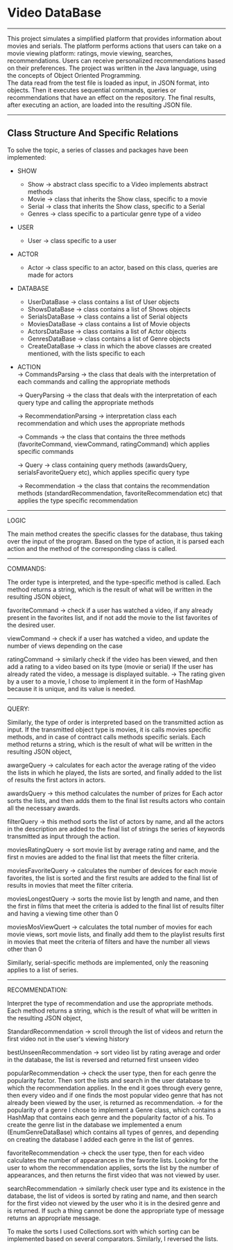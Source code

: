 


# Video DataBase 
------------------------------------------------------------------------------- 

This project simulates a simplified platform that provides information about movies and serials.
The platform performs actions that users can take on a movie viewing platform: ratings, movie
viewing, searches, recommendations. Users can receive personalized recommendations based on their preferences.
The project was written in the Java language, using the concepts of Object Oriented Programming. <br>
The data read from the test file is loaded as input, in JSON format, into objects. Then it executes 
sequential commands, queries or recommendations that have an effect on the repository. The final 
results, after executing an action, are loaded into the resulting JSON file.

------------------------------------------------------------------------------- 

## Class Structure And Specific Relations

To solve the topic, a series of classes and packages have been implemented: <br>
* SHOW <br>
     * Show   -> abstract class specific to a Video implements abstract methods <br>
     * Movie  -> class that inherits the Show class, specific to a movie <br>
     * Serial -> class that inherits the Show class, specific to a Serial <br>
     * Genres -> class specific to a particular genre type of a video <br>

* USER <br>
     * User   -> class specific to a user <br>

* ACTOR <br>
     * Actor -> class specific to an actor, based on this class, queries are made for actors <br>

    
* DATABASE  <br>
     * UserDataBase -> class contains a list of User objects <br>
     * ShowsDataBase -> class contains a list of Shows objects <br>
     * SerialsDataBase -> class contains a list of Serial objects <br>
     * MoviesDataBase -> class contains a list of Movie objects <br>
     * ActorsDataBase -> class contains a list of Actor objects <br>
     * GenresDataBase -> class contains a list of Genre objects <br> 
     * CreateDataBase -> class in which the above classes are created <br>
        mentioned, with the lists specific to each <br>

* ACTION <br>
    -> CommandsParsing -> the class that deals with the interpretation of each
          commands and calling the appropriate methods

   -> QueryParsing -> the class that deals with the interpretation of each
      query type and calling the appropriate methods

   -> RecommendationParsing -> interpretation class
     each recommendation and which uses the appropriate methods

   -> Commands -> the class that contains the three methods (favoriteCommand,
    viewCommand, ratingCommand) which applies specific commands

   -> Query -> class containing query methods (awardsQuery,
   serialsFavoriteQuery etc), which applies specific query type

   -> Recommendation -> the class that contains the recommendation methods
   (standardRecommendation, favoriteRecommendation etc) that applies the type
   specific recommendation
-------------------------------------------------------------------------------
LOGIC

The main method creates the specific classes for the database,
thus taking over the input of the program. Based on the type of action, it is parsed
each action and the method of the corresponding class is called.

-------------------------------------------------- ----------------------------
COMMANDS:

The order type is interpreted, and the type-specific method is called.
Each method returns a string, which is the result of what will be written in
the resulting JSON object,

favoriteCommand -> check if a user has watched a video, if any
already present in the favorites list, and if not add the movie to the list
favorites of the desired user.

viewCommand -> check if a user has watched a video, and update
the number of views depending on the case

ratingCommand -> similarly check if the video has been viewed,
and then add a rating to a video based on its type (movie or serial)
If the user has already rated the video, a message is displayed
suitable.
-> The rating given by a user to a movie, I chose to implement it
in the form of HashMap because it is unique, and its value is needed.

-------------------------------------------------- ----------------------------
QUERY:

Similarly, the type of order is interpreted based on the transmitted action
as input. If the transmitted object type is movies, it is
calls movies specific methods, and in case of contract calls methods
specific serials.
Each method returns a string, which is the result of what will be written in
the resulting JSON object,

awargeQuery -> calculates for each actor the average rating of the video
the lists in which he played, the lists are sorted, and finally added to the list
of results the first actors in actors.

awardsQuery -> this method calculates the number of prizes for
Each actor sorts the lists, and then adds them to the final list
results actors who contain all the necessary awards.

filterQuery -> this method sorts the list of actors by name,
and all the actors in the description are added to the final list of strings
the series of keywords transmitted as input through the action.

moviesRatingQuery -> sort movie list by average rating and name,
and the first n movies are added to the final list that meets the filter criteria.

moviesFavoriteQuery -> calculates the number of devices for each movie
favorites, the list is sorted and the first results are added to the final list of results
in movies that meet the filter criteria.

moviesLongestQuery -> sorts the movie list by length and name, and then
the first in films that meet the criteria is added to the final list of results
filter and having a viewing time other than 0

moviesMosViewQuert -> calculates the total number of movies for each movie
views, sort movie lists, and finally add them to the playlist
results first in movies that meet the criteria of filters and have the number
all views other than 0

Similarly, serial-specific methods are implemented, only
the reasoning applies to a list of series.


-------------------------------------------------- ----------------------------
RECOMMENDATION:

Interpret the type of recommendation and use the appropriate methods.
Each method returns a string, which is the result of what will be written in
the resulting JSON object,

StandardRecommendation -> scroll through the list of videos and return
the first video not in the user's viewing history

bestUnseenRecommendation -> sort video list by rating
average and order in the database, the list is reversed and returned first
unseen video

popularRecommendation -> check the user type, then for
each genre the popularity factor. Then sort the lists and search in
the user database to which the recommendation applies. In the end it goes through
every genre, then every video and if one finds the most popular video
genre that has not already been viewed by the user, is returned as
recommendation.
-> for the popularity of a genre I chose to implement a Genre class, which
contains a HashMap that contains each genre and the popularity factor of a
his. To create the genre list in the database we implemented a
enum (EnumGenreDataBase) which contains all types of genres, and depending on
creating the database I added each genre in the list of genres.

favoriteRecommendation -> check the user type, then for each
video calculates the number of appearances in the favorite lists. Looking for
the user to whom the recommendation applies, sorts the list by the number of
appearances, and then returns the first video that was not viewed by
user.

searchRecommendation -> similarly check user type and
its existence in the database, the list of videos is sorted by rating
and name, and then search for the first video not viewed by the user who
it is in the desired genre and is returned. If such a thing cannot be done
the appropriate type of message returns an appropriate message.

To make the sorts I used Collections.sort with which
sorting can be implemented based on several comparators.
Similarly, I reversed the lists.
